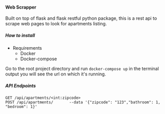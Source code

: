 #### Web Scrapper
Built on top of flask and flask restful python package, this is a rest api to scrape web pages to look for apartments listing.
##### How to install
* Requirements
    * Docker
    * Docker-compose

Go to the root project directory and  run
```docker-compose up```
in the terminal output you will see the url on which it's running.

##### API Endpoints
```
GET /api/apartments/<int:zipcode>
POST /api/apartments/       --data '{"zipcode": "123","bathroom": 1, "bedroom": 1}'